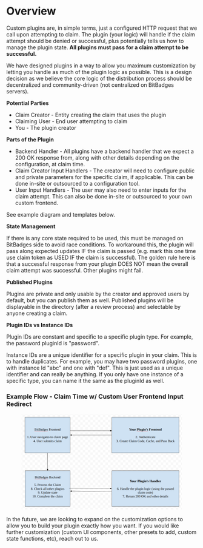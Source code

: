 # Overview

Custom plugins are, in simple terms, just a configured HTTP request that we call upon attempting to claim. The plugin (your logic) will handle if the claim attempt should be denied or successful, plus potentially tells us how to manage the plugin state. **All plugins must pass for a claim attempt to be successful.**

We have designed plugins in a way to allow you maximum customization by letting you handle as much of the plugin logic as possible. This is a design decision as we believe the core logic of the distribution process should be decentralized and community-driven (not centralized on BitBadges servers).

**Potential Parties**

* Claim Creator - Entity creating the claim that uses the plugin
* Claiming User - End user attempting to claim
* You - The plugin creator

**Parts of the Plugin**

* Backend Handler - All plugins have a backend handler that  we expect a 200 OK response from, along with other details depending on the configuration, at claim time.
* Claim Creator Input Handlers - The creator will need to configure public and private parameters for the specific claim, if applicable. This can be done in-site or outsourced to a configuration tool.
* User Input Handlers - The user may also need to enter inputs for the claim attempt. This can also be done in-site or outsourced to your own custom frontend.

See example diagram and templates below.

**State Management**

If there is any core state required to be used, this must be managed on BitBadges side to avoid race conditions. To workaround this, the plugin will pass along expected updates IF the claim is passed (e.g. mark this one time use claim token as USED IF the claim is successful). The golden rule here is that a successful response from your plugin DOES NOT mean the overall claim attempt was successful. Other plugins might fail.

**Published Plugins**

Plugins are private and only usable by the creator and approved users by default, but you can publish them as well. Published plugins will be displayable in the directory (after a review process) and selectable by anyone creating a claim.&#x20;

**Plugin IDs vs Instance IDs**

Plugin IDs are constant and specific to a specific plugin type. For example, the password pluginId is "password".&#x20;

Instance IDs are a unique identifier for a specific plugin in your claim. This is to handle duplicates. For example, you may have two password plugins, one with instance Id "abc" and one with "def". This is just used as a unique identifier and can really be anything. If you only have one instance of a specific type, you can name it the same as the pluginId as well.

### Example Flow - Claim Time w/ Custom User Frontend Input Redirect

<figure><img src="../../../.gitbook/assets/image (5).png" alt=""><figcaption></figcaption></figure>

In the future, we are looking to expand on the customization options to allow you to build your plugin exactly how you want. If you would like further customization (custom UI components, other presets to add, custom state functions, etc), reach out to us.
